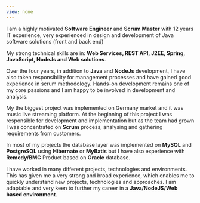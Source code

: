```yaml
---
view: none
---
```


I am a highly motivated <b>Software Engineer</b> and <b>Scrum Master</b> with 12 years IT experience, very experienced in design and development of Java software solutions (front and back end)

My strong technical skills are in: <b>Web Services, REST API, J2EE, Spring, JavaScript, NodeJs and Web solutions</b>.

Over the four years, in addition to <b>Java</b> and <b>NodeJs</b> development, I have also taken responsibility for management processes and have gained good experience in scrum methodology. Hands-on development remains one of my core passions and I am happy to be involved in development and analysis.

My the biggest project was implemented on Germany market and it was music live streaming platform. At the beginning of this project I was responsible for development and implementation but as the team had grown I was concentrated on <b>Scrum</b> process, analysing and gathering requirements from customers.

In most of my projects the database layer was implemented on <b>MySQL</b> and <b>PostgreSQL</b> using <b>Hibernate</b> or <b>MyBatis</b> but I have also experience with <b>Remedy/BMC</b> Product based on <b>Oracle</b> database.

I have worked in many different projects, technologies and environments. This has given me a very strong and broad experience, which enables me to quickly understand new projects, technologies and approaches. I am adaptable and very keen to further my career in a <b>Java/NodeJS/Web based environment</b>.
